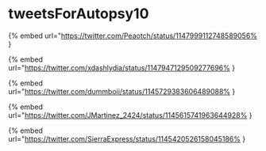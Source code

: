 # tweetsForAutopsy10

{% embed url="https://twitter.com/Peaotch/status/1147999112748589056% }

{% embed url="https://twitter.com/xdashlydia/status/1147947129509277696% }

{% embed url="https://twitter.com/dummboii/status/1145729383606489088% }

{% embed url="https://twitter.com/JMartinez_2424/status/1145615741963644928% }

{% embed url="https://twitter.com/SierraExpress/status/1145420526158045186% }


